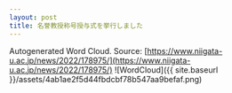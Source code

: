 ```yaml
---
layout: post
title: 名誉教授称号授与式を挙行しました
---
```

Autogenerated Word Cloud.
Source\: [https://www.niigata-u.ac.jp/news/2022/178975/](https://www.niigata-u.ac.jp/news/2022/178975/)
![WordCloud]({{ site.baseurl }}/assets/4ab1ae2f5d44fbdcbf78b547aa9befaf.png)